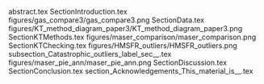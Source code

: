 abstract.tex
SectionIntroduction.tex
figures/gas_compare3/gas_compare3.png
SectionData.tex
figures/KT_method_diagram_paper3/KT_method_diagram_paper3.png
SectionKTMethods.tex
figures/maser_comparison/maser_comparison.png
SectionKTChecking.tex
figures/HMSFR_outliers/HMSFR_outliers.png
subsection_Catastrophic_outliers_label_sec__.tex
figures/maser_pie_ann/maser_pie_ann.png
SectionDiscussion.tex
SectionConclusion.tex
section_Acknowledgements_This_material_is__.tex
